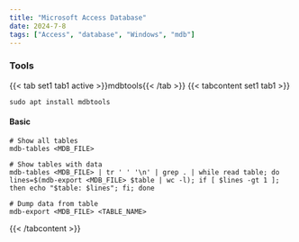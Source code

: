 ```yaml
---
title: "Microsoft Access Database"
date: 2024-7-8
tags: ["Access", "database", "Windows", "mdb"]
---
```


### Tools

{{< tab set1 tab1 active >}}mdbtools{{< /tab >}}
{{< tabcontent set1 tab1 >}}

<div>

```console
sudo apt install mdbtools
```

</div>

#### Basic

<div>

```console
# Show all tables
mdb-tables <MDB_FILE> 
```

```console
# Show tables with data
mdb-tables <MDB_FILE> | tr ' ' '\n' | grep . | while read table; do lines=$(mdb-export <MDB_FILE> $table | wc -l); if [ $lines -gt 1 ]; then echo "$table: $lines"; fi; done
```

```console
# Dump data from table
mdb-export <MDB_FILE> <TABLE_NAME>
```

</div>

{{< /tabcontent >}}


<br>